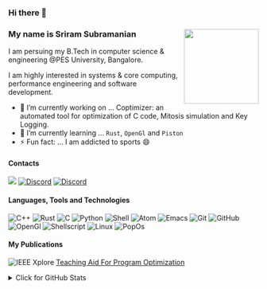 ### Hi there 👋
### My name is Sriram Subramanian <img width="150" align="right" src="https://media.giphy.com/media/jR02MShfuA0Pw83pZs/giphy.gif"> 
  
I am persuing my B.Tech in computer science & engineering @PES University, Bangalore.

I am highly interested in systems & core computing, performance engineering and software development.

- 🔭 I’m currently working on ... Coptimizer: an automated tool for optimization of C code, Mitosis simulation and Key Logging.
- 🌱 I’m currently learning ... ```Rust```, ```OpenGl``` and ```Piston```
- ⚡ Fun fact: ... I am addicted to sports 😄 

#### Contacts
<a href="https://www.linkedin.com/in/sriram-subramanian-7a64181ab/"><img src="https://img.shields.io/badge/LinkedIn-0077B5?style=flat&logo=linkedin&logoColor=white"></a>
<a href="https://discordapp.com/users/WubbaLubbaDubDub#4545"><img alt = "Discord" src="https://img.shields.io/badge/Discord-7289DA?style=flat&logo=discord&logoColor=white"></a>
<a href="mailto:sriramsub7@gmail.com"><img alt = "Discord" src="https://img.shields.io/badge/Gmail-D14836?style=flat&logo=gmail&logoColor=white"></a>


#### Languages, Tools and Technologies

![C++](https://img.shields.io/badge/-C++-00599C?style=flat&logo=c)
![Rust](https://img.shields.io/badge/-Rust-brown?style=flat&logo=rust)
![C](https://img.shields.io/badge/-C-00599C?style=flat&logo=c)
![Python](https://img.shields.io/badge/-Python-3776AB?style=flat&logo=Python&logoColor=white)
![Shell](https://img.shields.io/badge/-Shell-5391FE?style=flat&logo=PowerShell&logoColor=white)
![Atom](https://img.shields.io/badge/-Atom-darkgreen?style=flat&logo=atom)
![Emacs](https://img.shields.io/badge/Emacs-%237F5AB6.svg?&style=flat&logo=gnu-emacs&logoColor=white)
![Git](https://img.shields.io/badge/-Git-black?style=flat&logo=git)
![GitHub](https://img.shields.io/badge/-GitHub-181717?style=flat&logo=github)
![OpenGl](https://img.shields.io/badge/-OpenGl-darkgreen?style=flat&logo=opengl)
![Shellscript](https://img.shields.io/badge/Shell_Script-121011?style=flat&logo=gnu-bash&logoColor=white)
![Linux](https://img.shields.io/badge/Linux-FCC624?style=flat&logo=linux&logoColor=black)
![PopOs](https://img.shields.io/badge/Pop!_OS-48B9C7?style=flat&logo=Pop!_OS&logoColor=white)


<!-- <a href="https://github-readme-stats.vercel.app/api?username=sriram1999s&count_private=true&show_icons=true&theme=cobalt">
  <img align="center" src="https://github-readme-stats.vercel.app/api?username=sriram1999s&count_private=true&show_icons=true&theme=cobalt" />
</a>
<a href="https://github-readme-stats.vercel.app/api/top-langs/?username=sriram1999s&layout=compact&hide=javascript,html,css,php&theme=cobalt">
  <img align="center" src="https://github-readme-stats.vercel.app/api/top-langs/?username=sriram1999s&layout=compact&hide=javascript,html,css,php&theme=cobalt" />
</a> -->

#### My Publications
![IEEE Xplore](https://img.shields.io/badge/IEEE-121011?style=flat&logo=ieee-bash&logoColor=white) [Teaching Aid For Program Optimization](https://ieeexplore.ieee.org/document/9645908)

<details>
<summary>Click for GitHub Stats</summary>
<p align="center">
    <img alt = "GitHub Stats" src="https://github-readme-stats.vercel.app/api?username=sriram1999s&count_private=true&show_icons=true&theme=cobalt">
    <br>
    <img alt = "Top Language" src="https://github-readme-stats.vercel.app/api/top-langs/?username=sriram1999s&layout=compact&hide=javascript,html,css,php&theme=cobalt"
</p>
</details>

<!--
**sriram1999s/sriram1999s** is a ✨ _special_ ✨ repository because its `README.md` (this file) appears on your GitHub profile.

Here are some ideas to get you started:

- 🔭 I’m currently working on ...
- 🌱 I’m currently learning ...
- 👯 I’m looking to collaborate on ...
- 🤔 I’m looking for help with ...
- 💬 Ask me about ...
- 📫 How to reach me: ...
- 😄 Pronouns: ...
- ⚡ Fun fact: ...
-->
